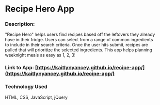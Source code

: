 # Recipe Hero App

### Description: 
"Recipe Hero" helps users find recipes based off the leftovers they already have in their fridge. Users can select from a range of common ingredients to include in their search criteria. Once the user hits submit, recipes are pulled that will prioritize the selected ingredients. This app helps planning weeknight meals as easy as 1, 2, 3! 

### Link to App: [https://kaitlynyancey.github.io/recipe-app/](https://kaitlynyancey.github.io/recipe-app/)

### Technology Used
HTML, CSS, JavaScript, jQuery
